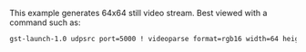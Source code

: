This example generates 64x64 still video stream. Best viewed with a command such as:

```sh
gst-launch-1.0 udpsrc port=5000 ! videoparse format=rgb16 width=64 height=64 ! queue ! videoconvert ! fpsdisplaysink sync=false
```
